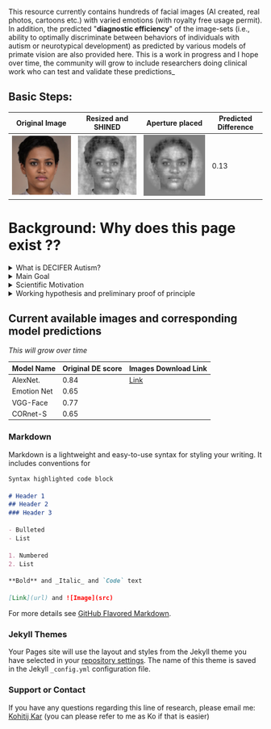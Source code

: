 
This resource currently contains hundreds of facial images (AI created, real photos, cartoons etc.) with varied emotions (with royalty free usage permit). In addition, the predicted "**diagnostic efficiency**" of the image-sets (i.e., ability to optimally discriminate between behaviors of individuals with autism or neurotypical development) as predicted by various models of primate vision are also provided here. This is a work in progress and I hope over time, the community will grow to include researchers doing clinical work who can test and validate these predictions_ 

## Basic Steps:

Original Image | Resized and SHINED | Aperture placed | Predicted Difference
-------------- | ------------------ | --------------- | --------------------
![](XzAxNDIzNzkuanBn.jpg)|![](im27_shined.png) |![](im27.png)|0.13

# Background: Why does this page exist ??

<details>
  <summary>  What is DECIFER Autism? </summary>

</details>
<details>
  <summary>  Main Goal </summary>

</details>

<details>
  <summary>  Scientific Motivation </summary>

</details>

<details>
  <summary>  Working hypothesis and preliminary proof of principle </summary>

</details>

## Current available images and corresponding model predictions
_This will grow over time_

Model Name | Original DE score | Images Download Link
---------- | ----------------- | --------------------
AlexNet.   | 0.84 | [Link](https://github.com/kohitij-kar/decifer_autism.github.io)
Emotion Net | 0.65 |
VGG-Face    | 0.77 |
CORnet-S    | 0.65 |

### Markdown

Markdown is a lightweight and easy-to-use syntax for styling your writing. It includes conventions for

```markdown
Syntax highlighted code block

# Header 1
## Header 2
### Header 3

- Bulleted
- List

1. Numbered
2. List

**Bold** and _Italic_ and `Code` text

[Link](url) and ![Image](src)
```

For more details see [GitHub Flavored Markdown](https://guides.github.com/features/mastering-markdown/).

### Jekyll Themes

Your Pages site will use the layout and styles from the Jekyll theme you have selected in your [repository settings](https://github.com/kohitij-kar/decifer_autism.github.io/settings). The name of this theme is saved in the Jekyll `_config.yml` configuration file.

### Support or Contact

If you have any questions regarding this line of research, please email me: [Kohitij Kar](mailto:kohitij@mit.edu) (you can please refer to me as Ko if that is easier)

